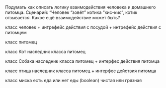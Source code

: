 Подумать как описать логику взаимодействия человека и домашнего питомца. Сценарий: “Человек “зовёт” котика “кис-кис”, котик отзывается. Какое ещё взаимодействие может быть?

класс человек + интрефейс действия с посудой + интрефейс действия с питомцем

класс питомец

класс Кот наследник класса питомец

класс Собака наследник класса питомец + интерфес действия питомца

класс птица наследник класса питомец + интерфес действия питомца

класс миска
есть еда или нет еды (boolean)
чистая или грязная
